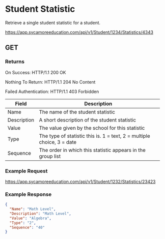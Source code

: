 # Student Statistic

Retrieve a single student statistic for a student.

https://app.sycamoreeducation.com/api/v1/Student/1234/Statistics/4343

## GET

### Returns

On Success: HTTP/1.1 200 OK

Nothing To Return: HTTP/1.1 204 No Content

Failed Authentication:  HTTP/1.1 403 Forbidden

| Field      | Description |
|------------|-------------|
| Name         | The name of the student statistic         |
| Description | A short description of the student statistic         |
| Value | The value given by the school for this statistic |
| Type | The type of statistic this is. 1 = text, 2 = multiple choice, 3 = date |
| Sequence | The order in which this statistic appears in the group list | 

### Example Request

https://app.sycamoreeducation.com/api/v1/Student/1232/Statistics/23423

### Example Response
```json
{
  "Name": "Math Level",
  "Description": "Math Level",
  "Value": "Algebra",
  "Type": "2",
  "Sequence": "40"
}
```
